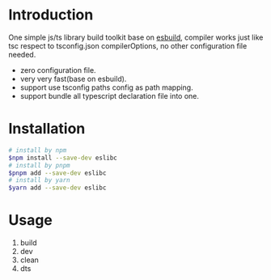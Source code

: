 # Introduction

One simple js/ts library build toolkit base on [esbuild](https://esbuild.github.io/), compiler works just like tsc respect to tsconfig.json compilerOptions, no other configuration file needed.

- zero configuration file.
- very very fast(base on esbuild).
- support use tsconfig paths config as path mapping.
- support bundle all typescript declaration file into one.

# Installation

```bash
# install by npm
$npm install --save-dev eslibc
# install by pnpm
$pnpm add --save-dev eslibc
# install by yarn
$yarn add --save-dev eslibc
```

# Usage

1. build
2. dev
3. clean
4. dts
